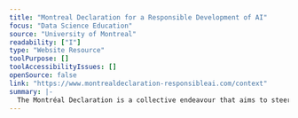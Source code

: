 ```yaml
---
title: "Montreal Declaration for a Responsible Development of AI"
focus: "Data Science Education"
source: "University of Montreal"
readability: ["I"]
type: "Website Resource"
toolPurpose: []
toolAccessibilityIssues: []
openSource: false
link: "https://www.montrealdeclaration-responsibleai.com/context"
summary: |-
  The Montréal Declaration is a collective endeavour that aims to steer the development of AI to support the common good and guide social change by making recommendations.
---
```


